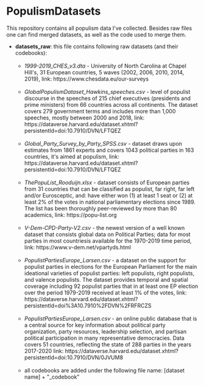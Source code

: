 # PopulismDatasets
This repository contains all populism data I've collected. Besides raw files one can find merged datasets, as well as the code used to merge them.


- <b>datasets_raw</b>: this file contains following raw datasets (and their codebooks):
  <ul>
  <br><li><i>1999-2019_CHES_v3.dta</i> - University of North Carolina at Chapel Hill's, 31 European countries, 5 waves (2002, 2006, 2010, 2014, 2019), link: https://www.chesdata.eu/our-surveys </li>
  <br><li><i>GlobalPopulismDataset_Hawkins_speeches.csv</i> - level of populist discourse in the speeches of 215 chief executives (presidents and prime ministers) from 66 countries across all continents. The dataset covers 279 government terms and includes more than 1,000 speeches, mostly between 2000 and 2018, link: https://dataverse.harvard.edu/dataset.xhtml?persistentId=doi:10.7910/DVN/LFTQEZ </li>
  <br><li><i>Global_Party_Survey_by_Party_SPSS.csv</i> - dataset draws upon estimates from 1861 experts and covers 1043 political parties in 163 countries, it's aimed at populism, link: https://dataverse.harvard.edu/dataset.xhtml?persistentId=doi:10.7910/DVN/LFTQEZ </li>
  <br><li><i>ThePopuList_Rooduijn.xlsx</i> - dataset consists of European parties from 31 countries that can be classified as populist, far right, far left and/or Eurosceptic, and: have either won (1) at least 1 seat or (2) at least 2% of the votes in national parliamentary elections since 1989. The list has been thoroughly peer-reviewed by more than 80 academics, link: https://popu-list.org </li>
  <br><li><i>V-Dem-CPD-Party-V2.csv</i> - the newest version of a well known dataset that consists global data on Political Parties; data for most parties in most countriesis available for the 1970-2019 time period, link: https://www.v-dem.net/vpartyds.html</li>
  <br><li><i>PopulistPartiesEurope_Larsen.csv</i> - a dataset on the support for populist parties in elections for the European Parliament for the main ideational varieties of populist parties: left populists, right populists, and valence populists. The dataset provides temporal and spatial coverage including 92 populist parties that in at least one EP election over the period 1979-2019 received at least 1% of the votes, link: https://dataverse.harvard.edu/dataset.xhtml?persistentId=doi%3A10.7910%2FDVN%2FRFRCZS</li>
    <br><li><i>PopulistPartiesEurope_Larsen.csv</i> - an online public database that is a central source for key information about political party organization, party resources, leadership selection, and partisan political participation in many representative democracies. Data covers 51 countries, reflecting the state of 288 parties in the years 2017-2020 link: https://dataverse.harvard.edu/dataset.xhtml?persistentId=doi:10.7910/DVN/0JVUM8</li>
  <br><li>all codebooks are added under the following file name: [dataset name] + "_codebook"</li>
  </ul>
